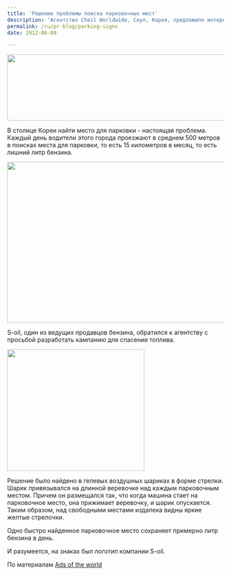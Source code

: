 ```yaml
---
title: 'Решение проблемы поиска парковочных мест'
description: 'Агентство Cheil Worldwide, Сеул, Корея, предложило интересное решение проблемы поиска парковочных мест.'
permalink: /ru/pr-blog/parking-signs
date: 2012-06-09

---
```


<img src="{{ site.assets }}/upload/parking1.jpg" alt="" class="post__img" width="568" height="154">

В столице Кореи найти место для парковки - настоящая проблема. Каждый день водители этого города проезжают в среднем 500 метров в поисках места для парковки, то есть 15 километров в месяц, то есть лишний литр бензина.

<img src="{{ site.assets }}/upload/parkere1.jpg" alt="" class="post__img" width="580" height="374">

S-oil, один из ведущих продавцов бензина, обратился к агентству с просьбой разработать кампанию для спасения топлива.

<img src="{{ site.assets }}/upload/parkhere3.jpg" alt="" class="post__img" width="319" height="283">

Решение было найдено в гелевых воздушных шариках в форме стрелки. Шарик привязывался на длинной веревочке над каждым парковочным местом. Причем он размещался так, что когда машина стает на парковочное место, она прижимает веревочку, и шарик опускается. Таким образом, над свободными местами издалека видны яркие желтые стрелочки.

Одно быстро найденное парковочное место сохраняет примерно литр бензина в день.

И разумеется, на знаках был логотип компании S-oil.

По материалам <a href="http://adsoftheworld.com/media/ambient/soil_here_balloon?size=_original"> Ads of the world</a>

